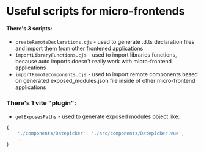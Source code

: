 # Useful scripts for micro-frontends

#### There's 3 scripts:
- ```createRemoteDeclarations.cjs``` - used to generate .d.ts declaration files and import them from other frontened applications
- ```importLibraryFunctions.cjs``` - used to import libraries functions, because auto imports doesn't really work with micro-frontend applications
- ```importRemoteComponents.cjs``` - used to import remote components based on generated exposed_modules.json file inside of other micro-frontend applications


### There's 1 vite "plugin":
- ```getExposesPaths``` - used to generate exposed modules object like:
```js
{
	'./components/Datepicker': './src/components/Datepicker.vue',
	...
}
```